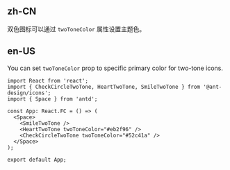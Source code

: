 ## zh-CN

双色图标可以通过 `twoToneColor` 属性设置主题色。

## en-US

You can set `twoToneColor` prop to specific primary color for two-tone icons.
```tsx
import React from 'react';
import { CheckCircleTwoTone, HeartTwoTone, SmileTwoTone } from '@ant-design/icons';
import { Space } from 'antd';

const App: React.FC = () => (
  <Space>
    <SmileTwoTone />
    <HeartTwoTone twoToneColor="#eb2f96" />
    <CheckCircleTwoTone twoToneColor="#52c41a" />
  </Space>
);

export default App;
```
